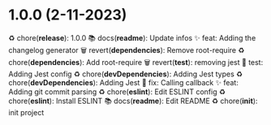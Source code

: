 # 1.0.0 (2-11-2023)

♻️ chore(**release**): 1.0.0
📚 docs(**readme**): Update infos
✨ feat: Adding the changelog generator
🗑 revert(**dependencies**): Remove root-require
♻️ chore(**dependencies**): Add root-require
🗑 revert(**test**): removing jest
🚨 test: Adding Jest config
♻️ chore(**devDependencies**): Adding Jest types
♻️ chore(**devDependencies**): Adding Jest
🐛 fix: Calling callback
✨ feat: Adding git commit parsing
♻️ chore(**eslint**): Edit ESLINT config
♻️ chore(**eslint**): Install ESLINT
📚 docs(**readme**): Edit README
♻️ chore(**init**): init project
